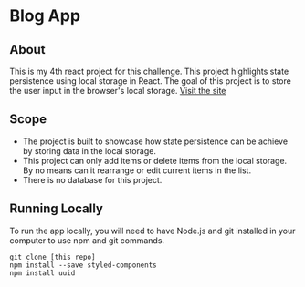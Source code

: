 # Blog App

## About

This is my 4th react project for this challenge. This project highlights state persistence using local storage in React. The goal of this project is to store the user input in the browser's local storage. [Visit the site](https://blog-app-jamestariga.netlify.app/)

## Scope

- The project is built to showcase how state persistence can be achieve by storing data in the local storage.
- This project can only add items or delete items from the local storage. By no means can it rearrange or edit current items in the list.
- There is no database for this project.

## Running Locally

To run the app locally, you will need to have Node.js and git installed in your computer to use npm and git commands.

```
git clone [this repo]
npm install --save styled-components
npm install uuid
```
